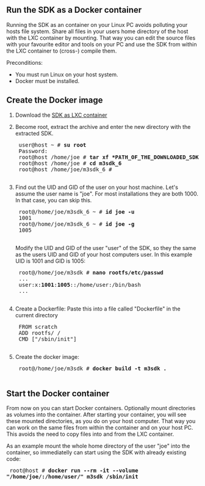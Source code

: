Run the SDK as a Docker container
---
Running the SDK as an container on your Linux PC avoids polluting your hosts file system.
Share all files in your users home directory of the host with the LXC container by mounting.
That way you can edit the source files with your favourite editor and tools on your PC and use the SDK from within the LXC container to (cross-) compile them.

Preconditions:
* You must run Linux on your host system.
* Docker must be installed.

Create the Docker image
---
1. Download the [SDK as LXC container](https://m3-container.net/M3_Container/SDK/M3_SDK_LXC.tar.gz)

2. Become root, extract the archive and enter the new directory with the extracted SDK.
    <pre>
    user@host ~ # <b>su root</b>
    Password:
    root@host /home/joe # <b>tar xf *PATH_OF_THE_DOWNLOADED_SDK_ARCHIVE*</b>
    root@host /home/joe # <b>cd m3sdk_6</b>
    root@host /home/joe/m3sdk_6 #
    </pre>

3. Find out the UID and GID of the user on your host machine. Let's assume the user name is "joe". For most installations they are both 1000. In that case, you can skip this.
    <pre>
    root@/home/joe/m3sdk_6 ~ # <b>id joe -u</b>
    1001
    root@/home/joe/m3sdk_6 ~ # <b>id joe -g</b>
    1005
    </pre>

    Modify the UID and GID of the user "user" of the SDK, so they the same as the users UID and GID of your host computers user. In this example UID is 1001 and GID is 1005:
    <pre>
    root@/home/joe/m3sdk # <b>nano rootfs/etc/passwd</b>
    ...
    user:x:<b>1001</b>:<b>1005</b>::/home/user:/bin/bash
    ...
    </pre>

4. Create a Dockerfile: Paste this into a file called "Dockerfile" in the current directory
    <pre>
    FROM scratch
    ADD rootfs/ /
    CMD ["/sbin/init"]
    </pre>

5. Create the docker image:
    <pre>
    root@/home/joe/m3sdk # <b>docker build -t m3sdk .</b>
    </pre>

Start the Docker container
---
From now on you can start Docker containers. Optionally mount directories as volumes into the container. After starting your container, you will see these mounted directories, as you do on your host computer. That way you can work on the same files from within the container and on your host PC. This avoids the need to copy files into and from the LXC container.

As an example mount the whole home directory of the user "joe" into the container, so immediatelly can start using the SDK with already existing code:
    <pre>
    root@host # <b>docker run --rm -it --volume "/home/joe/:/home/user/" m3sdk /sbin/init</b>
    </pre>
